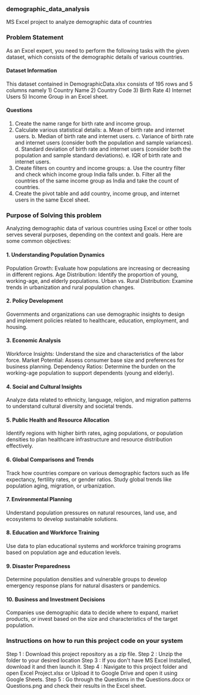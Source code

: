 ### demographic_data_analysis
MS Excel project to analyze demographic data of countries

### Problem Statement
As an Excel expert, you need to perform the following tasks with the given dataset, which consists of the demographic details of various countries.

#### Dataset Information

This dataset contained in DemographicData.xlsx consists of 195 rows and 5 columns namely 1) Country Name 2) Country Code 3) Birth Rate 4) Internet Users 5) Income Group in an Excel sheet.

#### Questions
1.	Create the name range for birth rate and income group. 
2.	Calculate various statistical details: 
a.	Mean of birth rate and internet users. 
b.	Median of birth rate and internet users. 
c.	Variance of birth rate and internet users (consider both the population and sample variances). 
d.	Standard deviation of birth rate and internet users (consider both the population and sample standard deviations). 
e.	IQR of birth rate and internet users. 
3.	Create filters on country and income groups: 
a.	Use the country filter and check which income group India falls under. 
b.	Filter all the countries of the same income group as India and take the count of countries.
4.	Create the pivot table and add country, income group, and internet users in the same Excel sheet.

### Purpose of Solving this problem

Analyzing demographic data of various countries using Excel or other tools serves several purposes, depending on the context and goals. Here are some common objectives:

#### 1. Understanding Population Dynamics
Population Growth: Evaluate how populations are increasing or decreasing in different regions.
Age Distribution: Identify the proportion of young, working-age, and elderly populations.
Urban vs. Rural Distribution: Examine trends in urbanization and rural population changes.

#### 2. Policy Development
Governments and organizations can use demographic insights to design and implement policies related to healthcare, education, employment, and housing.

#### 3. Economic Analysis
Workforce Insights: Understand the size and characteristics of the labor force.
Market Potential: Assess consumer base size and preferences for business planning.
Dependency Ratios: Determine the burden on the working-age population to support dependents (young and elderly).

#### 4. Social and Cultural Insights
Analyze data related to ethnicity, language, religion, and migration patterns to understand cultural diversity and societal trends.

#### 5. Public Health and Resource Allocation
Identify regions with higher birth rates, aging populations, or population densities to plan healthcare infrastructure and resource distribution effectively.

#### 6. Global Comparisons and Trends
Track how countries compare on various demographic factors such as life expectancy, fertility rates, or gender ratios.
Study global trends like population aging, migration, or urbanization.

#### 7. Environmental Planning
Understand population pressures on natural resources, land use, and ecosystems to develop sustainable solutions.

#### 8. Education and Workforce Training
Use data to plan educational systems and workforce training programs based on population age and education levels.

#### 9. Disaster Preparedness
Determine population densities and vulnerable groups to develop emergency response plans for natural disasters or pandemics.

#### 10. Business and Investment Decisions
Companies use demographic data to decide where to expand, market products, or invest based on the size and characteristics of the target population.

### Instructions on how to run this project code on your system

Step 1 : Download this project repository as a zip file. 
Step 2 : Unzip the folder to your desired location 
Step 3 : If you don't have MS Excel Installed, download it and then launch it. 
Step 4 : Navigate to this project folder and open Excel Project.xlsx or Upload it to Google Drive and open it using Google Sheets.
Step 5 : Go through the Questions in the Questions.docx or Questions.png and check their results in the Excel sheet.


